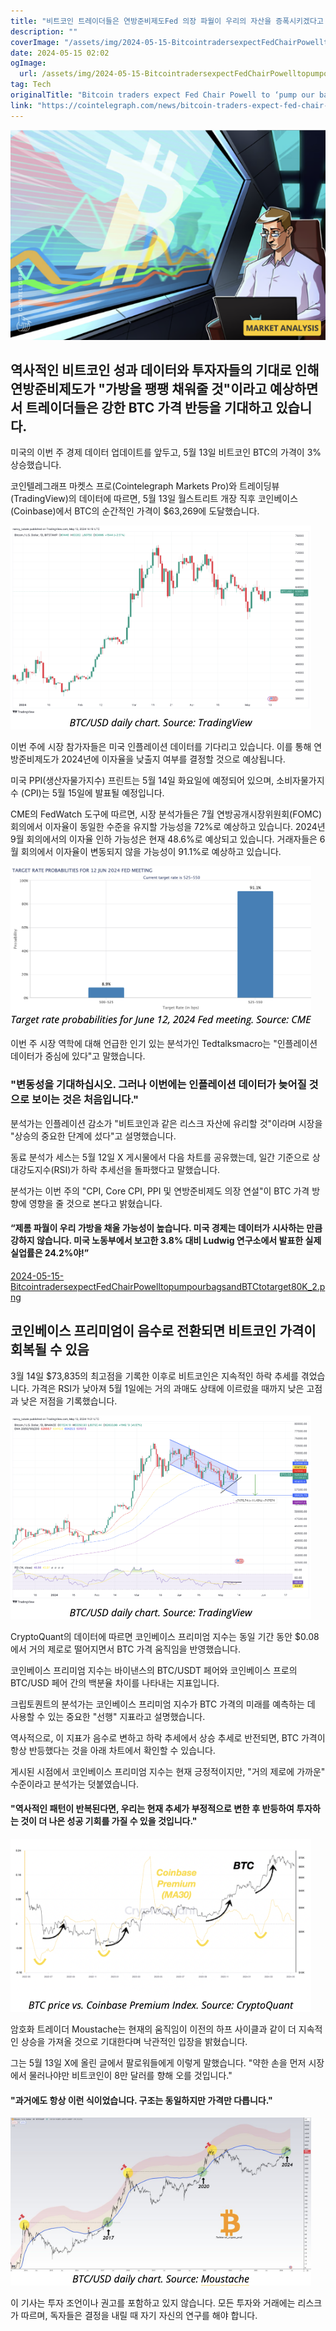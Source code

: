 ```yaml
---
title: "비트코인 트레이더들은 연방준비제도Fed 의장 파월이 우리의 자산을 증폭시키겠다고 믿으며 비트코인이 80,000달러를 넘어설 것으로 예상합니다"
description: ""
coverImage: "/assets/img/2024-05-15-BitcointradersexpectFedChairPowelltopumpourbagsandBTCtotarget80K_thumbnail.png"
date: 2024-05-15 02:02
ogImage: 
  url: /assets/img/2024-05-15-BitcointradersexpectFedChairPowelltopumpourbagsandBTCtotarget80K_thumbnail.png
tag: Tech
originalTitle: "Bitcoin traders expect Fed Chair Powell to ‘pump our bags’ and BTC to target $80K+"
link: "https://cointelegraph.com/news/bitcoin-traders-expect-fed-chair-powell-to-pump-our-bags-and-btc-to-target-80k"
---
```



![Bitcoin Price](/assets/img/2024-05-15-BitcointradersexpectFedChairPowelltopumpourbagsandBTCtotarget80K_thumbnail.png)

## 역사적인 비트코인 성과 데이터와 투자자들의 기대로 인해 연방준비제도가 "가방을 팽팽 채워줄 것"이라고 예상하면서 트레이더들은 강한 BTC 가격 반등을 기대하고 있습니다.

미국의 이번 주 경제 데이터 업데이트를 앞두고, 5월 13일 비트코인 BTC의 가격이 3% 상승했습니다.

코인텔레그래프 마켓스 프로(Cointelegraph Markets Pro)와 트레이딩뷰(TradingView)의 데이터에 따르면, 5월 13일 월스트리트 개장 직후 코인베이스(Coinbase)에서 BTC의 순간적인 가격이 $63,269에 도달했습니다.



![BitcointradersexpectFedChairPowelltopumpourbagsandBTCtotarget80K_0](/assets/img/2024-05-15-BitcointradersexpectFedChairPowelltopumpourbagsandBTCtotarget80K_0.png)

이번 주에 시장 참가자들은 미국 인플레이션 데이터를 기다리고 있습니다. 이를 통해 연방준비제도가 2024년에 이자율을 낮출지 여부를 결정할 것으로 예상됩니다.

미국 PPI(생산자물가지수) 프린트는 5월 14일 화요일에 예정되어 있으며, 소비자물가지수 (CPI)는 5월 15일에 발표될 예정입니다.

CME의 FedWatch 도구에 따르면, 시장 분석가들은 7월 연방공개시장위원회(FOMC) 회의에서 이자율이 동일한 수준을 유지할 가능성을 72%로 예상하고 있습니다. 2024년 9월 회의에서의 이자율 인하 가능성은 현재 48.6%로 예상되고 있습니다. 거래자들은 6월 회의에서 이자율이 변동되지 않을 가능성이 91.1%로 예상하고 있습니다.



![Bitcoin](/assets/img/2024-05-15-BitcointradersexpectFedChairPowelltopumpourbagsandBTCtotarget80K_1.png)

이번 주 시장 역학에 대해 언급한 인기 있는 분석가인 Tedtalksmacro는 "인플레이션 데이터가 중심에 있다"고 말했습니다.

### "변동성을 기대하십시오. 그러나 이번에는 인플레이션 데이터가 늦어질 것으로 보이는 것은 처음입니다."

분석가는 인플레이션 감소가 "비트코인과 같은 리스크 자산에 유리할 것"이라며 시장을 "상승의 중요한 단계에 섰다"고 설명했습니다.



동료 분석가 세스는 5월 12일 X 게시물에서 다음 차트를 공유했는데, 일간 기준으로 상대강도지수(RSI)가 하락 추세선을 돌파했다고 말했습니다.

분석가는 이번 주의 "CPI, Core CPI, PPI 및 연방준비제도 의장 연설"이 BTC 가격 방향에 영향을 줄 것으로 본다고 밝혔습니다.

#### “제롬 파월이 우리 가방을 채울 가능성이 높습니다. 미국 경제는 데이터가 시사하는 만큼 강하지 않습니다. 미국 노동부에서 보고한 3.8% 대비 Ludwig 연구소에서 발표한 실제 실업률은 24.2%야!”

[2024-05-15-BitcointradersexpectFedChairPowelltopumpourbagsandBTCtotarget80K_2.png](/assets/img/2024-05-15-BitcointradersexpectFedChairPowelltopumpourbagsandBTCtotarget80K_2.png)



## 코인베이스 프리미엄이 음수로 전환되면 비트코인 가격이 회복될 수 있음

3월 14일 $73,835의 최고점을 기록한 이후로 비트코인은 지속적인 하락 추세를 겪었습니다. 가격은 RSI가 낮아져 5월 1일에는 거의 과매도 상태에 이르렀을 때까지 낮은 고점과 낮은 저점을 기록했습니다.

![Bitcoin Trader](/assets/img/2024-05-15-BitcointradersexpectFedChairPowelltopumpourbagsandBTCtotarget80K_3.png)

CryptoQuant의 데이터에 따르면 코인베이스 프리미엄 지수는 동일 기간 동안 $0.08에서 거의 제로로 떨어지면서 BTC 가격 움직임을 반영했습니다.



코인베이스 프리미엄 지수는 바이낸스의 BTC/USDT 페어와 코인베이스 프로의 BTC/USD 페어 간의 백분율 차이를 나타내는 지표입니다.

크립토퀀트의 분석가는 코인베이스 프리미엄 지수가 BTC 가격의 미래를 예측하는 데 사용할 수 있는 중요한 "선행" 지표라고 설명했습니다.

역사적으로, 이 지표가 음수로 변하고 하락 추세에서 상승 추세로 반전되면, BTC 가격이 항상 반등했다는 것을 아래 차트에서 확인할 수 있습니다.

게시된 시점에서 코인베이스 프리미엄 지수는 현재 긍정적이지만, "거의 제로에 가까운" 수준이라고 분석가는 덧붙였습니다.



#### "역사적인 패턴이 반복된다면, 우리는 현재 추세가 부정적으로 변한 후 반등하여 투자하는 것이 더 나은 성공 기회를 가질 수 있을 것입니다."

![Bitcoin trader's analysis](/assets/img/2024-05-15-BitcointradersexpectFedChairPowelltopumpourbagsandBTCtotarget80K_4.png)

암호화 트레이더 Moustache는 현재의 움직임이 이전의 하프 사이클과 같이 더 지속적인 상승을 가져올 것으로 기대한다며 낙관적인 입장을 밝혔습니다.

그는 5월 13일 X에 올린 글에서 팔로워들에게 이렇게 말했습니다. "약한 손을 먼저 시장에서 물러나야만 비트코인이 8만 달러를 향해 오를 것입니다."



#### "과거에도 항상 이런 식이었습니다. 구조는 동일하지만 가격만 다릅니다."

![Bitcoin Trader](/assets/img/2024-05-15-BitcointradersexpectFedChairPowelltopumpourbagsandBTCtotarget80K_5.png)

이 기사는 투자 조언이나 권고를 포함하고 있지 않습니다. 모든 투자와 거래에는 리스크가 따르며, 독자들은 결정을 내릴 때 자기 자신의 연구를 해야 합니다.